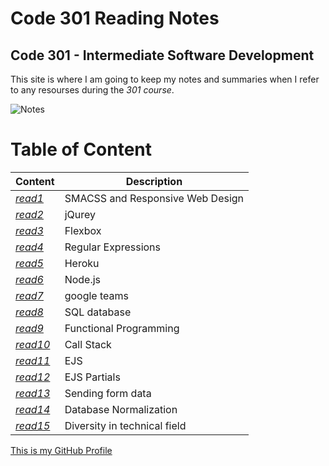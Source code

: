 

# Code 301 Reading Notes

## Code 301 - Intermediate Software Development

This site is where I am going to keep my notes and summaries when I refer to any resourses during the *301 course*.

![Notes](https://store-images.s-microsoft.com/image/apps.3179.13899725065627034.cde70839-621b-4895-8adf-f523b0117ad5.abc02c28-8d42-4aa4-b4d7-1c63ffe3992e?mode=scale&q=90&h=300&w=300)

# Table of Content

 | Content      | Description
------------      | ------------
*[read1](https://sondos-braim.github.io/reading-notes301/read01)* | SMACSS and Responsive Web Design
*[read2](https://sondos-braim.github.io/reading-notes301/read02)* | jQurey
*[read3](https://sondos-braim.github.io/reading-notes301/read03)* | Flexbox
*[read4](https://sondos-braim.github.io/reading-notes301/read04)* | Regular Expressions
*[read5](https://sondos-braim.github.io/reading-notes301/read05)* | Heroku
*[read6](https://sondos-braim.github.io/reading-notes301/read06)* | Node.js
*[read7](https://sondos-braim.github.io/reading-notes301/read07)* |google teams
*[read8](https://sondos-braim.github.io/reading-notes301/read08)* |SQL database
*[read9](https://sondos-braim.github.io/reading-notes301/read09)* | Functional Programming
*[read10](https://sondos-braim.github.io/reading-notes301/read10)* | Call Stack
*[read11](https://sondos-braim.github.io/reading-notes301/read11)* | EJS
*[read12](https://sondos-braim.github.io/reading-notes301/read12)* | EJS Partials
*[read13](https://sondos-braim.github.io/reading-notes301/read13)* | Sending form data
*[read14](https://sondos-braim.github.io/reading-notes301/read14)* | Database Normalization
*[read15](https://sondos-braim.github.io/reading-notes301/read15)* |Diversity in technical field


[This is my GitHub Profile](https://github.com/Sondos-Braim) 
